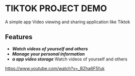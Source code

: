 
# TIKTOK PROJECT DEMO
A simple app Video viewing and sharing application like Tiktok
## Features
- ***Watch videos of yourself and others***
- ***Manage your personal information***
- ***a app video storage***
Watch videos of yourself and others

https://www.youtube.com/watch?v=_BZha6F5fuk
